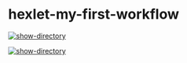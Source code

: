 # hexlet-my-first-workflow
[![show-directory](https://github.com/mifik116/hexlet-my-first-workflow/actions/workflows/HelloWorld.yml/badge.svg?event=workflow_run)](https://github.com/mifik116/hexlet-my-first-workflow/actions/workflows/HelloWorld.yml)

[![show-directory](https://github.com/mifik116/hexlet-my-first-workflow/actions/workflows/HelloWorld.yml/badge.svg)](https://github.com/mifik116/hexlet-my-first-workflow/actions/workflows/HelloWorld.yml)
